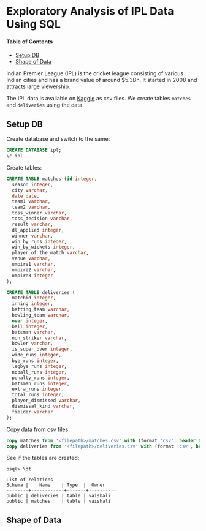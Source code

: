 # Exploratory Analysis of IPL Data Using SQL

#### Table of Contents
  * [Setup DB](#setup-db)
  * [Shape of Data](#shape-of-data)

Indian Premier League (IPL) is the cricket league consisting of various Indian cities and has a brand value of around $5.3Bn. It started in 2008 and attracts large viewership.

The IPL data is available on [Kaggle](https://www.kaggle.com/manasgarg/ipl/data) as csv files. We create tables `matches` and `deliveries` using the data.

## Setup DB

Create database and switch to the same:

```sql
CREATE DATABASE ipl;
\c ipl
```

Create tables:

```sql
CREATE TABLE matches (id integer,
  season integer,
  city varchar,
  date date,
  team1 varchar, 
  team2 varchar, 
  toss_winner varchar, 
  toss_decision varchar, 
  result varchar, 
  dl_applied integer, 
  winner varchar, 
  win_by_runs integer, 
  win_by_wickets integer, 
  player_of_the_match varchar, 
  venue varchar, 
  umpire1 varchar, 
  umpire2 varchar, 
  umpire3 integer
);

CREATE TABLE deliveries (
  matchid integer, 
  inning integer, 
  batting_team varchar, 
  bowling_team varchar, 
  over integer, 
  ball integer, 
  batsman varchar, 
  non_striker varchar, 
  bowler varchar, 
  is_super_over integer, 
  wide_runs integer, 
  bye_runs integer, 
  legbye_runs integer, 
  noball_runs integer, 
  penalty_runs integer, 
  batsman_runs integer, 
  extra_runs integer, 
  total_runs integer, 
  player_dismissed varchar, 
  dismissal_kind varchar, 
  fielder varchar
);
```

Copy data from csv files:

```sql
copy matches from '<filepath>/matches.csv' with (format 'csv', header true);
copy deliveries from '<filepath>/deliveries.csv' with (format 'csv', header true);
```

See if the tables are created:

```
psql> \dt

List of relations
Schema |    Name    | Type  |  Owner
--------+------------+-------+----------
public | deliveries | table | vaishali
public | matches    | table | vaishali
```

## Shape of Data
